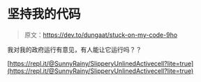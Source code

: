 # 坚持我的代码

> 原文：<https://dev.to/dungaat/stuck-on-my-code-9ho>

我对我的政府运行有意见，有人能让它运行吗？？

[https://repl.it/@SunnyRainy/SlipperyUnlinedActivecell?lite=true](https://repl.it/@SunnyRainy/SlipperyUnlinedActivecell?lite=true)